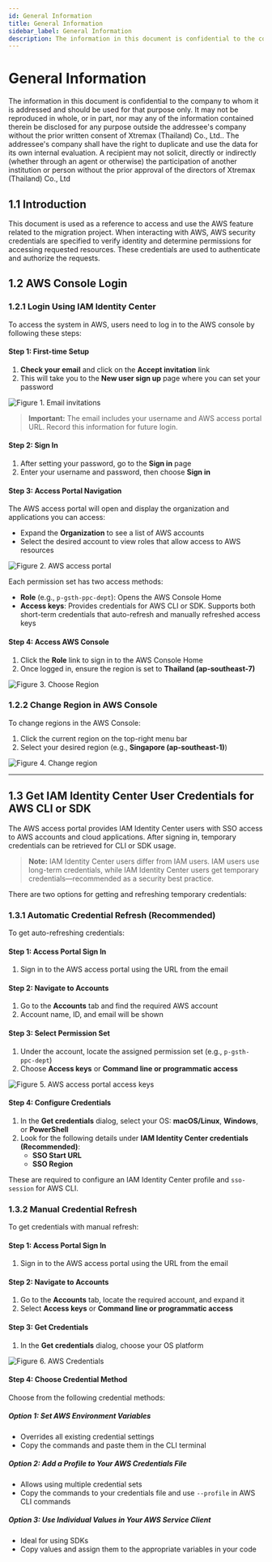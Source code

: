 ```yaml
---
id: General Information
title: General Information
sidebar_label: General Information
description: The information in this document is confidential to the company to whom it is addressed and should be used for that purpose only. It may not be reproduced in whole, or in part, nor may any of the information contained therein be disclosed for any purpose outside the addressee's company without the prior written consent of Xtremax (Thailand) Co., Ltd..  The addressee's company shall have the right to duplicate and use the data for its own internal evaluation. A recipient may not solicit, directly or indirectly (whether through an agent or otherwise) the participation of another institution or person without the prior approval of the directors of Xtremax (Thailand) Co., Ltd
---
```


# General Information
The information in this document is confidential to the company to whom it is addressed and should be used for that purpose only. It may not be reproduced in whole, or in part, nor may any of the information contained therein be disclosed for any purpose outside the addressee's company without the prior written consent of Xtremax (Thailand) Co., Ltd..  The addressee's company shall have the right to duplicate and use the data for its own internal evaluation. A recipient may not solicit, directly or indirectly (whether through an agent or otherwise) the participation of another institution or person without the prior approval of the directors of Xtremax (Thailand) Co., Ltd

## 1.1 Introduction

This document is used as a reference to access and use the AWS feature related to the migration project. When interacting with AWS, AWS security credentials are specified to verify identity and determine permissions for accessing requested resources. These credentials are used to authenticate and authorize the requests.

## 1.2 AWS Console Login

### 1.2.1 Login Using IAM Identity Center

To access the system in AWS, users need to log in to the AWS console by following these steps:

#### Step 1: First-time Setup

1. **Check your email** and click on the **Accept invitation** link
2. This will take you to the **New user sign up** page where you can set your password

![Figure 1. Email invitations](./img/image2.png)

> **Important:** The email includes your username and AWS access portal URL. Record this information for future login.

#### Step 2: Sign In

1. After setting your password, go to the **Sign in** page
2. Enter your username and password, then choose **Sign in**

#### Step 3: Access Portal Navigation

The AWS access portal will open and display the organization and applications you can access:

- Expand the **Organization** to see a list of AWS accounts
- Select the desired account to view roles that allow access to AWS resources

![Figure 2. AWS access portal](./img/image3.png)

Each permission set has two access methods:

- **Role** (e.g., `p-gsth-ppc-dept`): Opens the AWS Console Home
- **Access keys**: Provides credentials for AWS CLI or SDK. Supports both short-term credentials that auto-refresh and manually refreshed access keys

#### Step 4: Access AWS Console

1. Click the **Role** link to sign in to the AWS Console Home
2. Once logged in, ensure the region is set to **Thailand (ap-southeast-7)**

![Figure 3. Choose Region](./img/image4.png)

### 1.2.2 Change Region in AWS Console

To change regions in the AWS Console:

1. Click the current region on the top-right menu bar
2. Select your desired region (e.g., **Singapore (ap-southeast-1)**)

![Figure 4. Change region](./img/image5.png)

---

## 1.3 Get IAM Identity Center User Credentials for AWS CLI or SDK

The AWS access portal provides IAM Identity Center users with SSO access to AWS accounts and cloud applications. After signing in, temporary credentials can be retrieved for CLI or SDK usage.

> **Note:** IAM Identity Center users differ from IAM users. IAM users use long-term credentials, while IAM Identity Center users get temporary credentials—recommended as a security best practice.

There are two options for getting and refreshing temporary credentials:

### 1.3.1 Automatic Credential Refresh (Recommended)

To get auto-refreshing credentials:

#### Step 1: Access Portal Sign In

1. Sign in to the AWS access portal using the URL from the email

#### Step 2: Navigate to Accounts

1. Go to the **Accounts** tab and find the required AWS account
2. Account name, ID, and email will be shown

#### Step 3: Select Permission Set

1. Under the account, locate the assigned permission set (e.g., `p-gsth-ppc-dept`)
2. Choose **Access keys** or **Command line or programmatic access**

![Figure 5. AWS access portal access keys](./img/image6.png)

#### Step 4: Configure Credentials

1. In the **Get credentials** dialog, select your OS: **macOS/Linux**, **Windows**, or **PowerShell**
2. Look for the following details under **IAM Identity Center credentials (Recommended)**:
   - **SSO Start URL**
   - **SSO Region**

These are required to configure an IAM Identity Center profile and `sso-session` for AWS CLI.

### 1.3.2 Manual Credential Refresh

To get credentials with manual refresh:

#### Step 1: Access Portal Sign In

1. Sign in to the AWS access portal using the URL from the email

#### Step 2: Navigate to Accounts

1. Go to the **Accounts** tab, locate the required account, and expand it
2. Select **Access keys** or **Command line or programmatic access**

#### Step 3: Get Credentials

1. In the **Get credentials** dialog, choose your OS platform

![Figure 6. AWS Credentials](./img/image7.png)

#### Step 4: Choose Credential Method

Choose from the following credential methods:

##### Option 1: Set AWS Environment Variables
- Overrides all existing credential settings
- Copy the commands and paste them in the CLI terminal

##### Option 2: Add a Profile to Your AWS Credentials File
- Allows using multiple credential sets
- Copy the commands to your credentials file and use `--profile` in AWS CLI commands

##### Option 3: Use Individual Values in Your AWS Service Client
- Ideal for using SDKs
- Copy values and assign them to the appropriate variables in your code

